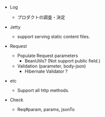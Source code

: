 - Log
  - プロダクトの調査・決定

- Jetty
  - support serving static content files.

- Request
  - Populate Request parameters
    - BeanUtils? (Not support public field.)
  - Validation (parameter, body-json)
    - Hibernate Validator ?

- etc
  - Support all http methods.

- Check
  - Req#param, params, jsonTo
